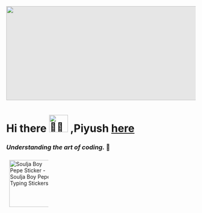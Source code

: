  <img style="display: block;-webkit-user-select: none;margin: auto;cursor: zoom-in;background-color: hsl(0, 0%, 90%);" src="https://user-images.githubusercontent.com/22107794/139580686-887df369-edb8-4bc8-b607-4fbf6d7e4866.gif" width="750" height="250">




# Hi there <img src="https://emojipedia-us.s3.amazonaws.com/source/noto-emoji-animations/344/waving-hand_light-skin-tone_1f44b-1f3fb_1f3fb.gif" jsaction="load:XAeZkd;" jsname="HiaYvf" class="n3VNCb KAlRDb" alt="👋🏻 Waving Hand Sign: Light Skin Tone Emoji" data-noaft="1" style="width: 50px; height: 46px; margin: 0px;"> ,Piyush [here](https://twitter.com/piyushgoyalll)   


### *****Understanding the art of coding.***** 🔭 
 <img src="https://c.tenor.com/itjFesV8_RUAAAAi/soulja-boy-pepe.gif" width="125" height="125" alt="Soulja Boy Pepe Sticker - Soulja Boy Pepe Typing Stickers" style="max-width: 104px; background-color: unset; margin: 8px;"> 



 
<!-- 
<img style="display: block;-webkit-user-select: none;margin: auto;cursor: zoom-in;background-color: hsl(0, 0%, 90%);" src="https://user-images.githubusercontent.com/33700292/101157406-eec79080-35de-11eb-9543-5c57727a309b.gif" width="50" height="46"> 

<img style="display: block;-webkit-user-select: none;margin: auto;cursor: zoom-in;background-color: hsl(0, 0%, 90%);" src="https://www.emojiall.com/images/240/skype/1f57a.png" width="60" height="60">

  -->





<!--  <img src="https://media.tenor.com/v4Fc2owWTY4AAAAd/disco-dancing.gif" jsaction="load:XAeZkd;" jsname="HiaYvf" class="n3VNCb KAlRDb" alt="Disco Dancing GIF - Disco Dancing Swaying - Discover & Share GIFs" data-noaft="1" style="width: 415px; height: 311.25px; margin: 0px;"> -->


<!--  <img src="http://static.skaip.org/img/emoticons/180x180/f6fcff/discodancer.gif" jsaction="load:XAeZkd;" jsname="HiaYvf" class="n3VNCb KAlRDb" alt="Dancing Emoji Gif" data-noaft="1" style="width: 180px; height: 180px; margin: 18.6px 0px;"> -->

